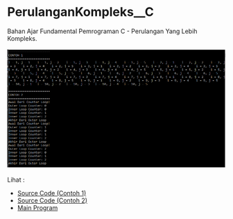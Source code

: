 # PerulanganKompleks__C
Bahan Ajar Fundamental Pemrograman C - Perulangan Yang Lebih Kompleks.<br><br>
<img src="https://github.com/RizkyKhapidsyah/PerulanganKompleks__C/blob/master/Results/001.PNG"><br><br>
Lihat :<br>
- <a href="https://github.com/RizkyKhapidsyah/PerulanganKompleks__C/blob/master/Contoh1.c">Source Code (Contoh 1)</a><br>
- <a href="https://github.com/RizkyKhapidsyah/PerulanganKompleks__C/blob/master/Contoh2.c">Source Code (Contoh 2)</a><br>
- <a href="https://github.com/RizkyKhapidsyah/PerulanganKompleks__C/blob/master/MainProgram.c">Main Program</a>

